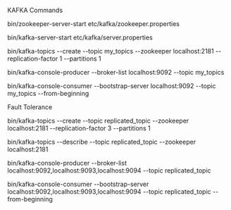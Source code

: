 KAFKA Commands

bin/zookeeper-server-start etc/kafka/zookeeper.properties

bin/kafka-server-start etc/kafka/server.properties

bin/kafka-topics --create --topic my_topics --zookeeper localhost:2181 --replication-factor 1 --partitions 1

bin/kafka-console-producer --broker-list localhost:9092 --topic my_topics

bin/kafka-console-consumer --bootstrap-server localhost:9092 --topic my_topics --from-beginning

Fault Tolerance



bin/kafka-topics --create --topic replicated_topic --zookeeper localhost:2181 --replication-factor 3 --partitions 1

bin/kafka-topics --describe  --topic replicated_topic --zookeeper localhost:2181

bin/kafka-console-producer --broker-list localhost:9092,localhost:9093,localhost:9094  --topic replicated_topic

bin/kafka-console-consumer --bootstrap-server localhost:9092,localhost:9093,localhost:9094 --topic replicated_topic --from-beginning
